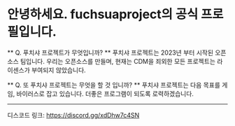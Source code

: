 # 안녕하세요. fuchsuaproject의 공식 프로필입니다.
** Q. 푸치샤 프로젝트가 무엇입니까? **
푸치샤 프로젝트는 2023년 부터 시작된 오픈소스 팀입니다. 우리는 오픈소스를 만들며, 현재는 CDM을 죄외한 모든 프로젝트는 라이센스가 부여되지 않았습니다.

** Q. 또 푸치샤 프로젝트는 무엇을 할 것 입니까? **
푸치샤 프로젝트는 다음 목표를 게임, 바이러스로 잡고 있습니다. 더좋은 프로그램이 되도록 로력하겠습니다.

-----
디스코드 링크: https://discord.gg/xdDhw7c4SN
